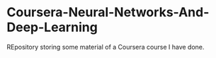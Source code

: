 # Coursera-Neural-Networks-And-Deep-Learning
REpository storing some material of a Coursera course I have done.
